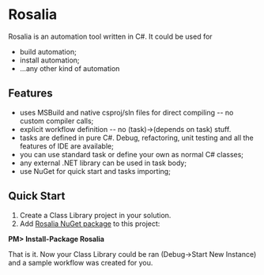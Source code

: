 # Rosalia #

Rosalia is an automation tool written in C#. It could be used for

- build automation;
- install automation;
- ...any other kind of automation

## Features ##

- uses MSBuild and native csproj/sln files for direct compiling -- no custom compiler calls;
- explicit workflow definition -- no (task)->(depends on task) stuff.
- tasks are defined in pure C#. Debug, refactoring, unit testing and all the features of IDE are available;
- you can use standard task or define your own as normal C# classes;
- any external .NET library can be used in task body;
- use NuGet for quick start and tasks importing;

## Quick Start ##

1. Create a Class Library project in your solution.
2. Add [Rosalia NuGet package](https://nuget.org/packages/Rosalia) to this project:

  **PM> Install-Package Rosalia**

That is it. Now your Class Library could be ran (Debug->Start New Instance) and a sample workflow was created for you.
